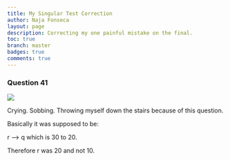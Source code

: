 ```yaml
---
title: My Singular Test Correction
author: Naja Fonseca
layout: page
description: Correcting my one painful mistake on the final.
toc: true
branch: master
badges: true
comments: true
---
```


### Question 41

![]({{site.baseurl}}/images/singularmiss.jpeg)

Crying. Sobbing. Throwing myself down the stairs because of this question. 

Basically it was supposed to be:

r --> q which is 30 to 20.

Therefore r was 20 and not 10.